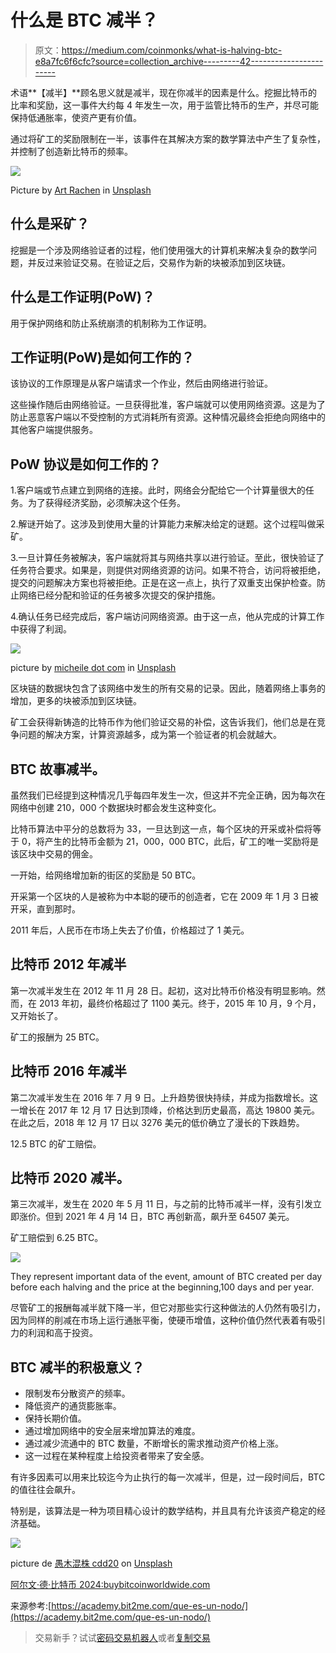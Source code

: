 # 什么是 BTC 减半？

> 原文：<https://medium.com/coinmonks/what-is-halving-btc-e8a7fc6f6cfc?source=collection_archive---------42----------------------->

术语**【减半】**顾名思义就是减半，现在你减半的因素是什么。挖掘比特币的比率和奖励，这一事件大约每 4 年发生一次，用于监管比特币的生产，并尽可能保持低通胀率，使资产更有价值。

通过将矿工的奖励限制在一半，该事件在其解决方案的数学算法中产生了复杂性，并控制了创造新比特币的频率。

![](img/5a38cece58fbb554310c6ba11578c45d.png)

Picture by [Art Rachen](https://unsplash.com/@artrachen?utm_source=unsplash&utm_medium=referral&utm_content=creditCopyText) in [Unsplash](https://unsplash.com/es/s/fotos/btc-recompensa?utm_source=unsplash&utm_medium=referral&utm_content=creditCopyText)

## 什么是采矿？

挖掘是一个涉及网络验证者的过程，他们使用强大的计算机来解决复杂的数学问题，并反过来验证交易。在验证之后，交易作为新的块被添加到区块链。

## 什么是工作证明(PoW)？

用于保护网络和防止系统崩溃的机制称为工作证明。

## 工作证明(PoW)是如何工作的？

该协议的工作原理是从客户端请求一个作业，然后由网络进行验证。

这些操作随后由网络验证。一旦获得批准，客户端就可以使用网络资源。这是为了防止恶意客户端以不受控制的方式消耗所有资源。这种情况最终会拒绝向网络中的其他客户端提供服务。

## PoW 协议是如何工作的？

1.客户端或节点建立到网络的连接。此时，网络会分配给它一个计算量很大的任务。为了获得经济奖励，必须解决这个任务。

2.解谜开始了。这涉及到使用大量的计算能力来解决给定的谜题。这个过程叫做采矿。

3.一旦计算任务被解决，客户端就将其与网络共享以进行验证。至此，很快验证了任务符合要求。如果是，则提供对网络资源的访问。如果不符合，访问将被拒绝，提交的问题解决方案也将被拒绝。正是在这一点上，执行了双重支出保护检查。防止网络已经分配和验证的任务被多次提交的保护措施。

4.确认任务已经完成后，客户端访问网络资源。由于这一点，他从完成的计算工作中获得了利润。

![](img/449ab673e3e6e4e8feae2bea61cc31bc.png)

picture by [micheile dot com](https://unsplash.com/@micheile?utm_source=unsplash&utm_medium=referral&utm_content=creditCopyText) in [Unsplash](https://unsplash.com/es/s/fotos/btc?utm_source=unsplash&utm_medium=referral&utm_content=creditCopyText)

区块链的数据块包含了该网络中发生的所有交易的记录。因此，随着网络上事务的增加，更多的块被添加到区块链。

矿工会获得新铸造的比特币作为他们验证交易的补偿，这告诉我们，他们总是在竞争问题的解决方案，计算资源越多，成为第一个验证者的机会就越大。

## BTC 故事减半。

虽然我们已经提到这种情况几乎每四年发生一次，但这并不完全正确，因为每次在网络中创建 210，000 个数据块时都会发生这种变化。

比特币算法中平分的总数将为 33，一旦达到这一点，每个区块的开采或补偿将等于 0，将产生的比特币金额为 21，000，000 BTC，此后，矿工的唯一奖励将是该区块中交易的佣金。

一开始，给网络增加新的街区的奖励是 50 BTC。

开采第一个区块的人是被称为中本聪的硬币的创造者，它在 2009 年 1 月 3 日被开采，直到那时。

2011 年后，人民币在市场上失去了价值，价格超过了 1 美元。

## 比特币 2012 年减半

第一次减半发生在 2012 年 11 月 28 日。起初，这对比特币价格没有明显影响。然而，在 2013 年初，最终价格超过了 1100 美元。终于，2015 年 10 月，9 个月，又开始长了。

矿工的报酬为 25 BTC。

## 比特币 2016 年减半

第二次减半发生在 2016 年 7 月 9 日。上升趋势很快持续，并成为指数增长。这一增长在 2017 年 12 月 17 日达到顶峰，价格达到历史最高，高达 19800 美元。在此之后，2018 年 12 月 17 日以 3276 美元的低价确立了漫长的下跌趋势。

12.5 BTC 的矿工赔偿。

## 比特币 2020 减半。

第三次减半，发生在 2020 年 5 月 11 日，与之前的比特币减半一样，没有引发立即涨价。但到 2021 年 4 月 14 日，BTC 再创新高，飙升至 64507 美元。

矿工赔偿到 6.25 BTC。

![](img/110458a73ecc945d54e7fcd6469c33e0.png)

They represent important data of the event, amount of BTC created per day before each halving and the price at the beginning,100 days and per year.

尽管矿工的报酬每减半就下降一半，但它对那些实行这种做法的人仍然有吸引力，因为同样的削减在市场上运行通胀平衡，使硬币增值，这种价值仍然代表着有吸引力的利润和高于投资。

## BTC 减半的积极意义？

*   限制发布分散资产的频率。
*   降低资产的通货膨胀率。
*   保持长期价值。
*   通过增加网络中的安全层来增加算法的难度。
*   通过减少流通中的 BTC 数量，不断增长的需求推动资产价格上涨。
*   这一过程在某种程度上给投资者带来了安全感。

有许多因素可以用来比较迄今为止执行的每一次减半，但是，过一段时间后，BTC 的值往往会飙升。

特别是，该算法是一种为项目精心设计的数学结构，并且具有允许该资产稳定的经济基础。

![](img/5089d04ab0a9500b269ba0bd567b428b.png)

picture de [愚木混株 cdd20](https://unsplash.com/@cdd20?utm_source=unsplash&utm_medium=referral&utm_content=creditCopyText) on [Unsplash](https://unsplash.com/es/s/fotos/btc-recompensa?utm_source=unsplash&utm_medium=referral&utm_content=creditCopyText)

[阿尔文·德·比特币 2024:buybitcoinworldwide.com](https://buybitcoinworldwide.com/es/bitcoin-clock/)

来源参考:[https://academy.bit2me.com/que-es-un-nodo/](https://academy.bit2me.com/que-es-un-nodo/)

> 交易新手？试试[密码交易机器人](/coinmonks/crypto-trading-bot-c2ffce8acb2a)或者[复制交易](/coinmonks/top-10-crypto-copy-trading-platforms-for-beginners-d0c37c7d698c)